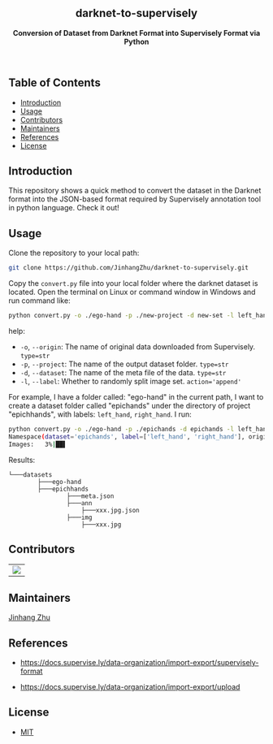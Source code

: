 <h2 align="center">darknet-to-supervisely</h2>
<p align="center"><b>Conversion of Dataset from Darknet Format into Supervisely Format via Python</b></p>

<br>

<h2>Table of Contents</h2>

<!-- TOC -->

- [Introduction](#introduction)
- [Usage](#usage)
- [Contributors](#contributors)
- [Maintainers](#maintainers)
- [References](#references)
- [License](#license)

<!-- /TOC -->


## Introduction

This repository shows a quick method to convert the dataset in the Darknet format into the JSON-based format required by Supervisely annotation tool in python language. Check it out!

## Usage

Clone the repository to your local path:

```bash
git clone https://github.com/JinhangZhu/darknet-to-supervisely.git
```

Copy the `convert.py` file into your local folder where the darknet dataset is located. Open the terminal on Linux or command window in Windows and run command like:

```bash
python convert.py -o ./ego-hand -p ./new-project -d new-set -l left_hand -l right_hand
```

help:

- `-o`, `--origin`: The name of original data downloaded from Supervisely. `type=str`
- `-p`, `--project`: The name of the output dataset folder. `type=str`
- `-d`, `--dataset`: The name of the meta file of the data. `type=str`
- `-l`, `--label`: Whether to randomly split image set. `action='append'`

For example, I have a folder called: "ego-hand" in the current path, I want to create a dataset folder called "epichands" under the directory of project "epichhands", with labels: `left_hand`, `right_hand`. I run:

```bash
python convert.py -o ./ego-hand -p ./epichands -d epichands -l left_hand -l right_hand
Namespace(dataset='epichands', label=['left_hand', 'right_hand'], origin='./ego-hand', project='./epichands')
Images:   3%|██▌                                                                             | 415/12846 [00:13<06:29, 31.90it/s]
```

Results:

```
└───datasets                                                                   		
		├───ego-hand
		├───epichhands
				├───meta.json
				├───ann
					├───xxx.jpg.json
				├───img
					├───xxx.jpg
```


## Contributors

<table>
    <tbody>
        <tr>
            <td>
                <a href="https://github.com/jinhangzhu/darknet-to-supervisely/graphs/contributors">
  <img src="https://contributors-img.web.app/image?repo=jinhangzhu/darknet-to-supervisely" />
</a>
        </tr>
    </tbody>
</table>


## Maintainers

[Jinhang Zhu](https://github.com/JinhangZhu)



## References

- https://docs.supervise.ly/data-organization/import-export/supervisely-format

- https://docs.supervise.ly/data-organization/import-export/upload



## License

- [MIT](https://opensource.org/licenses/MIT)
